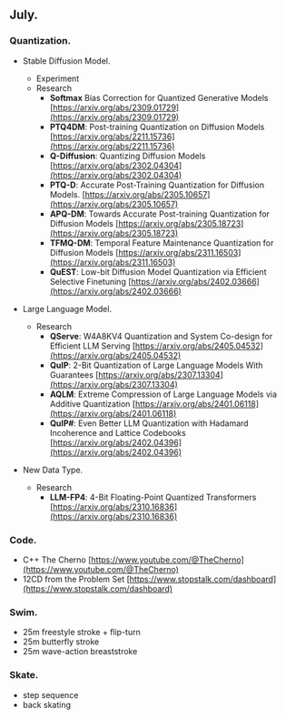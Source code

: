 ## July.

### Quantization. ###
  - Stable Diffusion Model.
    - Experiment
    - Research
      - **Softmax** Bias Correction for Quantized Generative Models [https://arxiv.org/abs/2309.01729](https://arxiv.org/abs/2309.01729)
      - **PTQ4DM**: Post-training Quantization on Diffusion Models [https://arxiv.org/abs/2211.15736](https://arxiv.org/abs/2211.15736)
      - **Q-Diffusion**: Quantizing Diffusion Models [https://arxiv.org/abs/2302.04304](https://arxiv.org/abs/2302.04304)
      - **PTQ-D**: Accurate Post-Training Quantization for Diffusion Models. [https://arxiv.org/abs/2305.10657](https://arxiv.org/abs/2305.10657)
      - **APQ-DM**: Towards Accurate Post-training Quantization for Diffusion Models [https://arxiv.org/abs/2305.18723](https://arxiv.org/abs/2305.18723)
      - **TFMQ-DM**: Temporal Feature Maintenance Quantization for Diffusion Models [https://arxiv.org/abs/2311.16503](https://arxiv.org/abs/2311.16503)
      - **QuEST**: Low-bit Diffusion Model Quantization via Efficient Selective Finetuning [https://arxiv.org/abs/2402.03666](https://arxiv.org/abs/2402.03666)
  
  - Large Language Model.
    - Research
      - **QServe**: W4A8KV4 Quantization and System Co-design for Efficient LLM Serving [https://arxiv.org/abs/2405.04532](https://arxiv.org/abs/2405.04532)
      - **QuIP**: 2-Bit Quantization of Large Language Models With Guarantees [https://arxiv.org/abs/2307.13304](https://arxiv.org/abs/2307.13304)
      - **AQLM**: Extreme Compression of Large Language Models via Additive Quantization [https://arxiv.org/abs/2401.06118](https://arxiv.org/abs/2401.06118)
      - **QuIP#**: Even Better LLM Quantization with Hadamard Incoherence and Lattice Codebooks [https://arxiv.org/abs/2402.04396](https://arxiv.org/abs/2402.04396)
  
  - New Data Type.
    - Research
      - **LLM-FP4**: 4-Bit Floating-Point Quantized Transformers [https://arxiv.org/abs/2310.16836](https://arxiv.org/abs/2310.16836)

### Code. ###
  - C++ The Cherno [https://www.youtube.com/@TheCherno](https://www.youtube.com/@TheCherno)
  - 12CD from the Problem Set [https://www.stopstalk.com/dashboard](https://www.stopstalk.com/dashboard)

### Swim. ###
  - 25m freestyle stroke + flip-turn
  - 25m butterfly stroke
  - 25m wave-action breaststroke

### Skate. ###
  - step sequence
  - back skating
